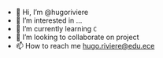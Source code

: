 - 👋 Hi, I’m @hugoriviere
- 👀 I’m interested in ...
- 🌱 I’m currently learning `C`
- 💞️ I’m looking to collaborate on project
- 📫 How to reach me hugo.riviere@edu.ece

<!---
hugoriviere/hugoriviere is a ✨ special ✨ repository because its `README.md` (this file) appears on your GitHub profile.
You can click the Preview link to take a look at your changes.
--->
